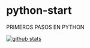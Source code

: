 # python-start
PRIMEROS PASOS EN PYTHON

[![github stats](https://github-readme-stats.vercel.app/api?username=mr-mortex&count_private=true&show_icons=true&theme=monokai)](https://github.com/mr-mortex/github-readme-stats)




